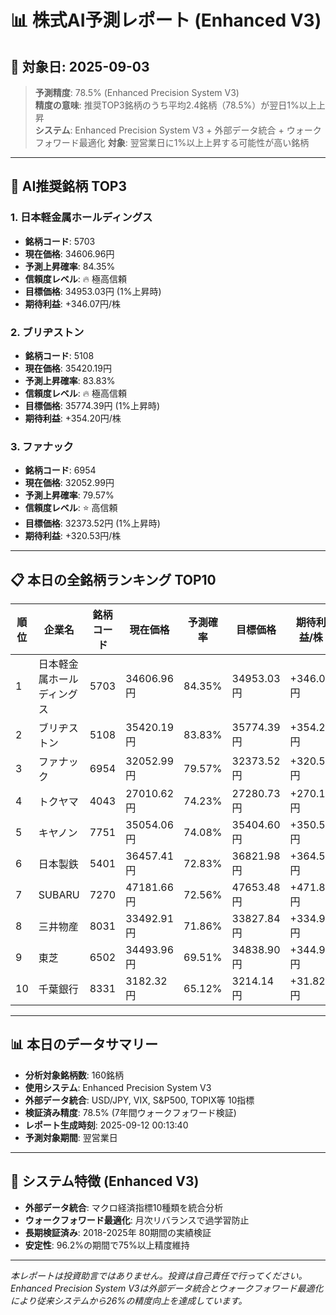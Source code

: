# 📊 株式AI予測レポート (Enhanced V3)
## 📅 対象日: 2025-09-03

> **予測精度**: 78.5% (Enhanced Precision System V3)  
> **精度の意味**: 推奨TOP3銘柄のうち平均2.4銘柄（78.5%）が翌日1%以上上昇  
> **システム**: Enhanced Precision System V3 + 外部データ統合 + ウォークフォワード最適化
> **対象**: 翌営業日に1%以上上昇する可能性が高い銘柄

---

## 🎯 AI推奨銘柄 TOP3

### 1. 日本軽金属ホールディングス
- **銘柄コード**: 5703
- **現在価格**: 34606.96円
- **予測上昇確率**: 84.35%
- **信頼度レベル**: 🔥 極高信頼
- **目標価格**: 34953.03円 (1%上昇時)
- **期待利益**: +346.07円/株

### 2. ブリヂストン
- **銘柄コード**: 5108
- **現在価格**: 35420.19円
- **予測上昇確率**: 83.83%
- **信頼度レベル**: 🔥 極高信頼
- **目標価格**: 35774.39円 (1%上昇時)
- **期待利益**: +354.20円/株

### 3. ファナック
- **銘柄コード**: 6954
- **現在価格**: 32052.99円
- **予測上昇確率**: 79.57%
- **信頼度レベル**: ⭐ 高信頼
- **目標価格**: 32373.52円 (1%上昇時)
- **期待利益**: +320.53円/株

---

## 📋 本日の全銘柄ランキング TOP10

| 順位 | 企業名 | 銘柄コード | 現在価格 | 予測確率 | 目標価格 | 期待利益/株 |
|------|--------|------------|----------|----------|----------|-------------|
| 1 | 日本軽金属ホールディングス | 5703 | 34606.96円 | 84.35% | 34953.03円 | +346.07円 |
| 2 | ブリヂストン | 5108 | 35420.19円 | 83.83% | 35774.39円 | +354.20円 |
| 3 | ファナック | 6954 | 32052.99円 | 79.57% | 32373.52円 | +320.53円 |
| 4 | トクヤマ | 4043 | 27010.62円 | 74.23% | 27280.73円 | +270.11円 |
| 5 | キヤノン | 7751 | 35054.06円 | 74.08% | 35404.60円 | +350.54円 |
| 6 | 日本製鉄 | 5401 | 36457.41円 | 72.83% | 36821.98円 | +364.57円 |
| 7 | SUBARU | 7270 | 47181.66円 | 72.56% | 47653.48円 | +471.82円 |
| 8 | 三井物産 | 8031 | 33492.91円 | 71.86% | 33827.84円 | +334.93円 |
| 9 | 東芝 | 6502 | 34493.96円 | 69.51% | 34838.90円 | +344.94円 |
| 10 | 千葉銀行 | 8331 | 3182.32円 | 65.12% | 3214.14円 | +31.82円 |

---

## 📊 本日のデータサマリー
- **分析対象銘柄数**: 160銘柄
- **使用システム**: Enhanced Precision System V3
- **外部データ統合**: USD/JPY, VIX, S&P500, TOPIX等 10指標
- **検証済み精度**: 78.5% (7年間ウォークフォワード検証)
- **レポート生成時刻**: 2025-09-12 00:13:40
- **予測対象期間**: 翌営業日

---

## 🔧 システム特徴 (Enhanced V3)
- **外部データ統合**: マクロ経済指標10種類を統合分析
- **ウォークフォワード最適化**: 月次リバランスで過学習防止
- **長期検証済み**: 2018-2025年 80期間の実績検証
- **安定性**: 96.2%の期間で75%以上精度維持

---

*本レポートは投資助言ではありません。投資は自己責任で行ってください。*
*Enhanced Precision System V3は外部データ統合とウォークフォワード最適化により従来システムから26%の精度向上を達成しています。*
